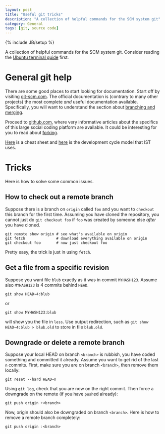 ```yaml
---
layout: post
title: "Useful git tricks"
description: "A collection of helpful commands for the SCM system git"
category: General
tags: [git, source code]
---
```

{% include JB/setup %}

A collection of helpful commands for the SCM system git. Consider reading the [Ubuntu terminal guide](http://opentox.github.com/General/2012/05/18/improved-ubuntu-terminal/) first.

# General git help

There are some good places to start looking for documentation. Start off by visiting [git-scm.com](http://git-scm.com/doc). The official documentation is (contrary to many other projects) the most complete *and* useful documentation available. Specifically, you will want to understand the section about [branching and merging](http://git-scm.com/book/en/Git-Branching-Basic-Branching-and-Merging).

Proceed to [github.com](https://help.github.com/categories/18/articles), where very informative articles about the specifics of this large social coding platform are available. It could be interesting for you to read about [forking](https://help.github.com/articles/fork-a-repo).

[Here](http://cheat.errtheblog.com/s/git) is a cheat sheet and [here](http://nvie.com/posts/a-successful-git-branching-model/) is the development cycle model that IST uses.


# Tricks

Here is how to solve some common issues.

## How to check out a remote branch

Suppose there is a branch on `origin` called `foo` and you want to `checkout` this branch for the first time. Assuming you have cloned the repository, you cannot just do `git checkout foo` if `foo` was created by someone else *after* you have cloned.

    git remote show origin # see what's available on origin
    git fetch              # download everything available on origin
    git checkout foo       # now just checkout foo

Pretty easy, the trick is just in using `fetch`.

## Get a file from a specific revision

Suppose you want file `blub` exactly as it was in commit `MYHASH123`. Assume also `MYHASH123` is 4 commits behind `HEAD`.

    git show HEAD~4:blub

or

    git show MYHASH123:blub

will show you the file in `less`. Use output redirection, such as `git show HEAD~4:blub > blub.old` to store in file `blub.old`.


## Downgrade or delete a remote branch

Suppose your local HEAD on branch `<branch>` is rubbish, you have coded something and committed it already. Assume you want to get rid of the last `n` commits.
First, make sure you are on branch `<branch>`, then remove them locally:

    git reset --hard HEAD~n

Using `git log`, check that you are now on the right commit. Then force a downgrade on the remote (if you have `push`ed already):

    git push origin +<branch>

Now, origin should also be downgraded on branch `<branch>`. Here is how to remove a remote branch completely:

    git push origin :<branch>

